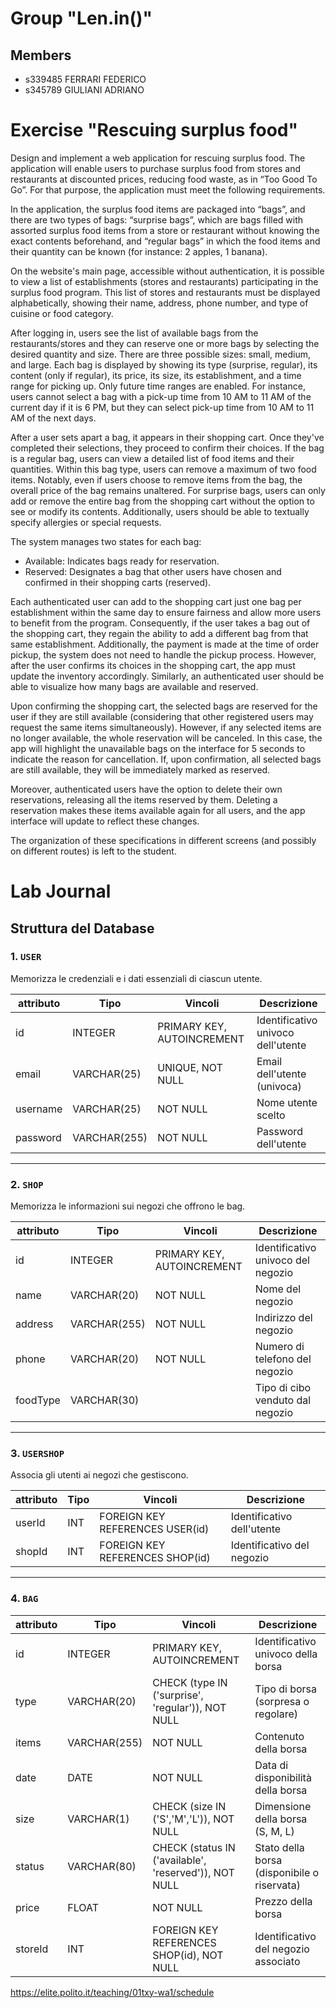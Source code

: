 # Group "Len.in()"

## Members
- s339485 FERRARI FEDERICO
- s345789 GIULIANI ADRIANO


# Exercise "Rescuing surplus food"
Design and implement a web application for rescuing surplus food. The application will enable users
to purchase surplus food from stores and restaurants at discounted prices, reducing food waste, as in
“Too Good To Go”. For that purpose, the application must meet the following requirements.

In the application, the surplus food items are packaged into “bags”, and there are two types of bags:
“surprise bags”, which are bags filled with assorted surplus food items from a store or restaurant
without knowing the exact contents beforehand, and “regular bags” in which the food items and
their quantity can be known (for instance: 2 apples, 1 banana).

On the website's main page, accessible without authentication, it is possible to view a list of
establishments (stores and restaurants) participating in the surplus food program. This list of stores
and restaurants must be displayed alphabetically, showing their name, address, phone number, and
type of cuisine or food category.

After logging in, users see the list of available bags from the restaurants/stores and they can reserve
one or more bags by selecting the desired quantity and size. There are three possible sizes: small,
medium, and large. Each bag is displayed by showing its type (surprise, regular), its content (only if
regular), its price, its size, its establishment, and a time range for picking up. Only future time ranges
are enabled. For instance, users cannot select a bag with a pick-up time from 10 AM to 11 AM of the
current day if it is 6 PM, but they can select pick-up time from 10 AM to 11 AM of the next days.

After a user sets apart a bag, it appears in their shopping cart. Once they've completed their
selections, they proceed to confirm their choices. If the bag is a regular bag, users can view a detailed
list of food items and their quantities. Within this bag type, users can remove a maximum of two
food items. Notably, even if users choose to remove items from the bag, the overall price of the bag
remains unaltered. For surprise bags, users can only add or remove the entire bag from the shopping
cart without the option to see or modify its contents. Additionally, users should be able to textually
specify allergies or special requests.

The system manages two states for each bag:
+ Available: Indicates bags ready for reservation.
+ Reserved: Designates a bag that other users have chosen and confirmed in their shopping carts (reserved).

Each authenticated user can add to the shopping cart just one bag per establishment within the
same day to ensure fairness and allow more users to benefit from the program. Consequently, if the
user takes a bag out of the shopping cart, they regain the ability to add a different bag from that
same establishment. Additionally, the payment is made at the time of order pickup, the system does
not need to handle the pickup process. However, after the user confirms its choices in the shopping
cart, the app must update the inventory accordingly. Similarly, an authenticated user should be able
to visualize how many bags are available and reserved.

Upon confirming the shopping cart, the selected bags are reserved for the user if they are still
available (considering that other registered users may request the same items simultaneously).
However, if any selected items are no longer available, the whole reservation will be canceled. In this
case, the app will highlight the unavailable bags on the interface for 5 seconds to indicate the reason
for cancellation. If, upon confirmation, all selected bags are still available, they will be immediately
marked as reserved.

Moreover, authenticated users have the option to delete their own reservations, releasing all the
items reserved by them. Deleting a reservation makes these items available again for all users, and
the app interface will update to reflect these changes.

The organization of these specifications in different screens (and possibly on different routes) is left
to the student.

# Lab Journal

## Struttura del Database

### 1. `USER`
Memorizza le credenziali e i dati essenziali di ciascun utente.

| attributo | Tipo               | Vincoli                                  | Descrizione |
|-----------|-------------------|-----------------------------------------|-------------|
| id        | INTEGER           | PRIMARY KEY, AUTOINCREMENT             | Identificativo univoco dell'utente |
| email     | VARCHAR(25)       | UNIQUE, NOT NULL                       | Email dell'utente (univoca) |
| username  | VARCHAR(25)       | NOT NULL                                | Nome utente scelto |
| password  | VARCHAR(255)      | NOT NULL                                | Password dell'utente |


---

### 2. `SHOP`
Memorizza le informazioni sui negozi che offrono le bag.

| attributo  | Tipo           | Vincoli       | Descrizione |
|----------|---------------|---------------|-------------|
| id       | INTEGER       | PRIMARY KEY, AUTOINCREMENT | Identificativo univoco del negozio |
| name     | VARCHAR(20)   | NOT NULL      | Nome del negozio |
| address  | VARCHAR(255)  | NOT NULL      | Indirizzo del negozio |
| phone    | VARCHAR(20)   | NOT NULL      | Numero di telefono del negozio |
| foodType | VARCHAR(30)   |               | Tipo di cibo venduto dal negozio |

---

### 3. `USERSHOP`
Associa gli utenti ai negozi che gestiscono.

| attributo  | Tipo  | Vincoli | Descrizione |
|----------|------|----------------------------------|-------------|
| userId   | INT  | FOREIGN KEY REFERENCES USER(id) | Identificativo dell'utente |
| shopId   | INT  | FOREIGN KEY REFERENCES SHOP(id) | Identificativo del negozio |

---

### 4. `BAG`
| attributo  | Tipo          | Vincoli                                                       | Descrizione                                |
|----------|--------------|--------------------------------------------------------------|--------------------------------------------|
| id       | INTEGER      | PRIMARY KEY, AUTOINCREMENT                                  | Identificativo univoco della borsa         |
| type     | VARCHAR(20)  | CHECK (type IN ('surprise', 'regular')), NOT NULL           | Tipo di borsa (sorpresa o regolare)        |
| items    | VARCHAR(255) | NOT NULL                                                    | Contenuto della borsa                      |
| date     | DATE         | NOT NULL                                                    | Data di disponibilità della borsa          |
| size     | VARCHAR(1)   | CHECK (size IN ('S','M','L')), NOT NULL                     | Dimensione della borsa (S, M, L)           |
| status   | VARCHAR(80)  | CHECK (status IN ('available', 'reserved')), NOT NULL       | Stato della borsa (disponibile o riservata) |
| price    | FLOAT        | NOT NULL                                                    | Prezzo della borsa                         |
| storeId  | INT          | FOREIGN KEY REFERENCES SHOP(id), NOT NULL                   | Identificativo del negozio associato       |


https://elite.polito.it/teaching/01txy-wa1/schedule
